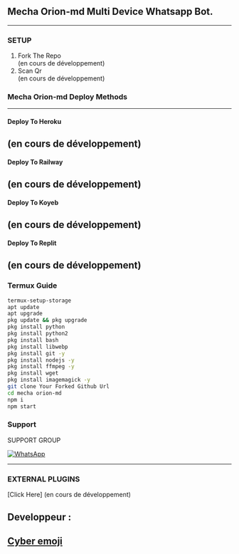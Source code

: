 ## Mecha Orion-md Multi Device Whatsapp Bot.

***

### SETUP

1. Fork The Repo
    <br>
(en cours de développement)
2. Scan Qr
    <br>
(en cours de développement) 
### Mecha Orion-md Deploy Methods

-------

#### Deploy To Heroku 
(en cours de développement)
---
#### Deploy To Railway
(en cours de développement)
---
#### Deploy To Koyeb
(en cours de développement)
---
#### Deploy To Replit
(en cours de développement)
---
 ### Termux Guide

 ```bash
termux-setup-storage
apt update
apt upgrade
pkg update && pkg upgrade
pkg install python
pkg install python2
pkg install bash
pkg install libwebp
pkg install git -y
pkg install nodejs -y 
pkg install ffmpeg -y 
pkg install wget
pkg install imagemagick -y
git clone Your Forked Github Url
cd mecha orion-md
npm i
npm start
```
 
 ### Support

SUPPORT GROUP

<a href="https://chat.whatsapp.com/BrwZcdWRlsfEdvkrrXoZaj"><img alt="WhatsApp" src="https://camo.githubusercontent.com/2157131829ac512183ee8f8b6c6f803688a4cc66a2e686602844e80478401a7c/68747470733a2f2f696d672e736869656c64732e696f2f62616467652f4a6f696e2047726f75702d3235443336363f7374796c653d666f722d7468652d6261646765266c6f676f3d7768617473617070266c6f676f436f6c6f723d7768697465"/></a>

---
### EXTERNAL PLUGINS

[Click Here]
(en cours de développement)
## Developpeur :
 
  [**Cyber emoji**](https://github.com/Emojioff/Mecha-Orion-md.git)  <br>
---
